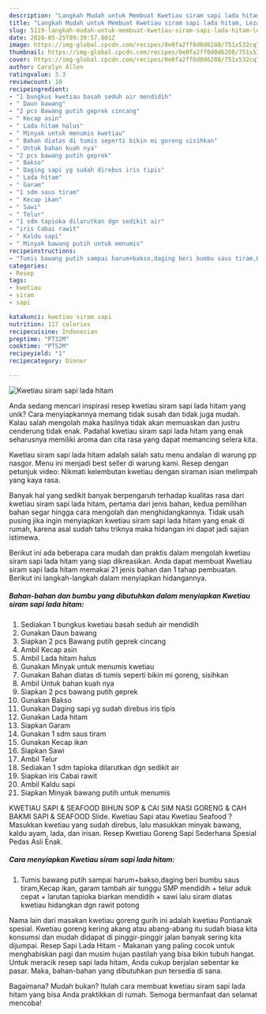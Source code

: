 ```yaml
---
description: "Langkah Mudah untuk Membuat Kwetiau siram sapi lada hitam, Lezat"
title: "Langkah Mudah untuk Membuat Kwetiau siram sapi lada hitam, Lezat"
slug: 5119-langkah-mudah-untuk-membuat-kwetiau-siram-sapi-lada-hitam-lezat
date: 2020-05-25T09:39:57.801Z
image: https://img-global.cpcdn.com/recipes/0e0fa2ff0d0d6288/751x532cq70/kwetiau-siram-sapi-lada-hitam-foto-resep-utama.jpg
thumbnail: https://img-global.cpcdn.com/recipes/0e0fa2ff0d0d6288/751x532cq70/kwetiau-siram-sapi-lada-hitam-foto-resep-utama.jpg
cover: https://img-global.cpcdn.com/recipes/0e0fa2ff0d0d6288/751x532cq70/kwetiau-siram-sapi-lada-hitam-foto-resep-utama.jpg
author: Carolyn Allen
ratingvalue: 3.3
reviewcount: 10
recipeingredient:
- "1 bungkus kwetiau basah seduh air mendidih"
- " Daun bawang"
- "2 pcs Bawang putih geprek cincang"
- " Kecap asin"
- " Lada hitam halus"
- " Minyak untuk menumis kwetiau"
- " Bahan diatas di tumis seperti bikin mi goreng sisihkan"
- " Untuk bahan kuah nya"
- "2 pcs bawang putih geprek"
- " Bakso"
- " Daging sapi yg sudah direbus iris tipis"
- " Lada hitam"
- " Garam"
- "1 sdm saus tiram"
- " Kecap ikan"
- " Sawi"
- " Telur"
- "1 sdm tapioka dilarutkan dgn sedikit air"
- "iris Cabai rawit"
- " Kaldu sapi"
- " Minyak bawang putih untuk menumis"
recipeinstructions:
- "Tumis bawang putih sampai harum+bakso,daging beri bumbu saus tiram,Kecap ikan, garam tambah air tunggu SMP mendidih + telur aduk cepat + larutan tapioka biarkan mendidih + sawi lalu siram diatas kwetiau hidangkan dgn rawit potong"
categories:
- Resep
tags:
- kwetiau
- siram
- sapi

katakunci: kwetiau siram sapi 
nutrition: 117 calories
recipecuisine: Indonesian
preptime: "PT32M"
cooktime: "PT52M"
recipeyield: "1"
recipecategory: Dinner

---
```



![Kwetiau siram sapi lada hitam](https://img-global.cpcdn.com/recipes/0e0fa2ff0d0d6288/751x532cq70/kwetiau-siram-sapi-lada-hitam-foto-resep-utama.jpg)

Anda sedang mencari inspirasi resep kwetiau siram sapi lada hitam yang unik? Cara menyiapkannya memang tidak susah dan tidak juga mudah. Kalau salah mengolah maka hasilnya tidak akan memuaskan dan justru cenderung tidak enak. Padahal kwetiau siram sapi lada hitam yang enak seharusnya memiliki aroma dan cita rasa yang dapat memancing selera kita.

Kwetiau siram sapi lada hitam adalah salah satu menu andalan di warung pp nasgor. Menu ini menjadi best seller di warung kami. Resep dengan petunjuk video: Nikmati kelembutan kwetiau dengan siraman isian melimpah yang kaya rasa.

Banyak hal yang sedikit banyak berpengaruh terhadap kualitas rasa dari kwetiau siram sapi lada hitam, pertama dari jenis bahan, kedua pemilihan bahan segar hingga cara mengolah dan menghidangkannya. Tidak usah pusing jika ingin menyiapkan kwetiau siram sapi lada hitam yang enak di rumah, karena asal sudah tahu triknya maka hidangan ini dapat jadi sajian istimewa.


Berikut ini ada beberapa cara mudah dan praktis dalam mengolah kwetiau siram sapi lada hitam yang siap dikreasikan. Anda dapat membuat Kwetiau siram sapi lada hitam memakai 21 jenis bahan dan 1 tahap pembuatan. Berikut ini langkah-langkah dalam menyiapkan hidangannya.

<!--inarticleads1-->

##### Bahan-bahan dan bumbu yang dibutuhkan dalam menyiapkan Kwetiau siram sapi lada hitam:

1. Sediakan 1 bungkus kwetiau basah seduh air mendidih
1. Gunakan  Daun bawang
1. Siapkan 2 pcs Bawang putih geprek cincang
1. Ambil  Kecap asin
1. Ambil  Lada hitam halus
1. Gunakan  Minyak untuk menumis kwetiau
1. Gunakan  Bahan diatas di tumis seperti bikin mi goreng, sisihkan
1. Ambil  Untuk bahan kuah nya
1. Siapkan 2 pcs bawang putih geprek
1. Gunakan  Bakso
1. Gunakan  Daging sapi yg sudah direbus iris tipis
1. Gunakan  Lada hitam
1. Siapkan  Garam
1. Gunakan 1 sdm saus tiram
1. Gunakan  Kecap ikan
1. Siapkan  Sawi
1. Ambil  Telur
1. Sediakan 1 sdm tapioka dilarutkan dgn sedikit air
1. Siapkan iris Cabai rawit
1. Ambil  Kaldu sapi
1. Siapkan  Minyak bawang putih untuk menumis


KWETIAU SAPI &amp; SEAFOOD BIHUN SOP &amp; CAI SIM NASI GORENG &amp; CAH BAKMI SAPI &amp; SEAFOOD Slide. Kwetiau Sapi atau Kwetiau Seafood ? Masukkan kwetiau yang sudah direbus, lalu masukkan minyak bawang, kaldu ayam, lada, dan irisan. Resep Kwetiau Goreng Sapi Sederhana Spesial Pedas Asli Enak. 

<!--inarticleads2-->

##### Cara menyiapkan Kwetiau siram sapi lada hitam:

1. Tumis bawang putih sampai harum+bakso,daging beri bumbu saus tiram,Kecap ikan, garam tambah air tunggu SMP mendidih + telur aduk cepat + larutan tapioka biarkan mendidih + sawi lalu siram diatas kwetiau hidangkan dgn rawit potong


Nama lain dari masakan kwetiau goreng gurih ini adalah kwetiau Pontianak spesial. Kwetiau goreng kering akang atau abang-abang itu sudah biasa kita konsumsi dan mudah didapat di pinggir-pinggir jalan banyak sering kita dijumpai. Resep Sapi Lada Hitam - Makanan yang paling cocok untuk menghabiskan pagi dan musim hujan pastilah yang bisa bikin tubuh hangat. Untuk meracik resep sapi lada hitam, Anda cukup berjalan sebentar ke pasar. Maka, bahan-bahan yang dibutuhkan pun tersedia di sana. 

Bagaimana? Mudah bukan? Itulah cara membuat kwetiau siram sapi lada hitam yang bisa Anda praktikkan di rumah. Semoga bermanfaat dan selamat mencoba!
